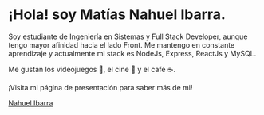 # ¡Hola! soy Matías Nahuel Ibarra.

Soy estudiante de Ingeniería en Sistemas y Full Stack Developer, aunque tengo mayor afinidad hacia el lado Front. Me mantengo en constante aprendizaje y actualmente mi stack es NodeJs, Express, ReactJs y MySQL.

Me gustan los videojuegos 👾, el cine 🎦 y el café ☕.

¡Visita mi página de presentación para saber más de mi!

[Nahuel Ibarra](https://matiasibarra7.github.io/matiasibarra7/)

